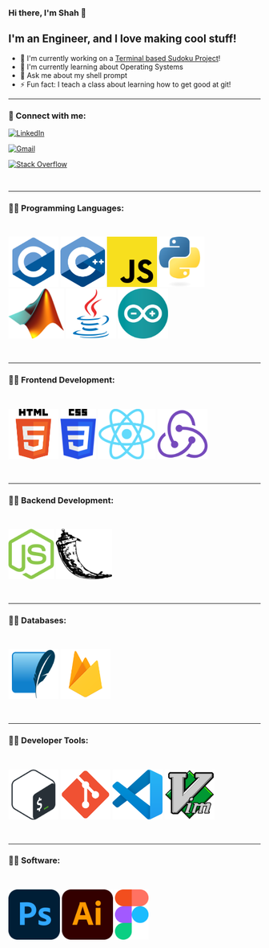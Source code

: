 ### Hi there, I'm Shah 👋


## I'm an Engineer, and I love making cool stuff!
- 🔭 I'm currently working on a [Terminal based Sudoku Project]()!
- 🌱 I'm currently learning about Operating Systems
- 💬 Ask me about my shell prompt
- ⚡ Fun fact: I teach a class about learning how to get good at git!

---



### 🤝 Connect with me:

<a href="www.linkedin.com/in/zalan-shah">![LinkedIn](https://img.shields.io/badge/linkedin-%230077B5.svg?style=for-the-badge&logo=linkedin&logoColor=white)
</a>

<a href="mailto:zalanshah64@gmail.com">![Gmail](https://img.shields.io/badge/Gmail-D14836?style=for-the-badge&logo=gmail&logoColor=white)
</a>

<a href="https://stackoverflow.com/users/19404943/zalanshah64">![Stack Overflow](https://img.shields.io/badge/-Stackoverflow-FE7A16?style=for-the-badge&logo=stack-overflow&logoColor=white)
</a>

<br>

---

### 👨‍💻 Programming Languages:
<br>

<code><img src="images/C.svg" height="100px" alt="C" ></code>
<code><img src="images/C++.svg" height="100px" alt="C++" ></code>
<code><img src="images/Javascript.svg" height="100px" alt="Javascript" ></code>
<code><img src="images/Python.svg" height="100px" alt="Python" ></code>
<code><img src="images/MATLAB.png" height="100px" alt="MATLAB" ></code>
<code><img src="images/Java.svg" height="100px" alt="Java" ></code>
<code><img src="images/Arduino.svg" height="100px" alt="Arduino C" ></code>

<br>

---

### 👨‍💻 Frontend Development:
<br>

<code><img src="images/HTML5.png" height="100px" alt="HTML5" ></code>
<code><img src="images/CSS3.png" height="100px" alt="CSS3" ></code>
<code><img src="images/React.png" height="100px" alt="React + React Native" ></code>
<code><img src="images/Redux.svg" height="100px" alt="Redux" ></code>


<br>

---

### 👨‍💻 Backend Development:
<br>

<code><img src="images/Nodejs.png" height="100px" alt="Nodejs" ></code>
<code><img src="images/Flask.png" height="100px" alt="Flask" ></code>

<br>

---

### 👨‍💻 Databases:
<br>

<code><img src="images/SQLite.png" height="100px" alt="SQLite3" ></code>
<code><img src="images/Firebase.png" height="100px" alt="Google Firebase" ></code>

<br>

---

### 👨‍💻 Developer Tools:
<br>

<code><img src="images/Bash.png" height="100px" alt="Bash" ></code>
<code><img src="images/Git.svg" height="100px" alt="Git" ></code>
<code><img src="images/VSCode.svg" height="100px" alt="Visual Studio Code" ></code>
<code><img src="images/Vim.svg" height="100px" alt="Vim" ></code>

<br>

---

### 👨‍💻 Software:
<br>

<code><img src="images/Photoshop.svg" height="100px" alt="Adobe Photoshop" ></code>
<code><img src="images/Illustrator.svg" height="100px" alt="Adobe Illustrator" ></code>
<code><img src="images/Figma.svg" height="100px" alt="Figma" ></code>

<br>
